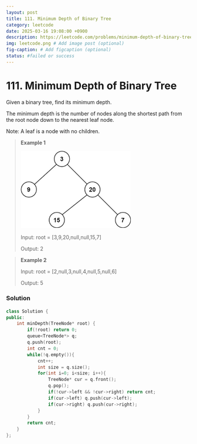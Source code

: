 ```yaml
---
layout: post
title: 111. Minimum Depth of Binary Tree
category: leetcode
date: 2025-03-16 19:08:00 +0900
description: https://leetcode.com/problems/minimum-depth-of-binary-tree/description/
img: leetcode.png # Add image post (optional)
fig-caption: # Add figcaption (optional)
status: #failed or success
---
```


# 111. Minimum Depth of Binary Tree

Given a binary tree, find its minimum depth.

The minimum depth is the number of nodes along the shortest path from the root node down to the nearest leaf node.

Note: A leaf is a node with no children.

 

> **Example 1**
> 
> <img src="../imgs/111-1.jpg" alt="111-1" width="300"/>
>
> Input: root = [3,9,20,null,null,15,7]
> 
> Output: 2


> **Example 2**
> 
> Input: root = [2,null,3,null,4,null,5,null,6]
> 
> Output: 5


### Solution
```cpp
class Solution {
public:
    int minDepth(TreeNode* root) {
        if(!root) return 0;
        queue<TreeNode*> q;
        q.push(root);
        int cnt = 0;
        while(!q.empty()){
            cnt++;
            int size = q.size();
            for(int i=0; i<size; i++){
                TreeNode* cur = q.front();
                q.pop();
                if(!cur->left && !cur->right) return cnt;
                if(cur->left) q.push(cur->left);
                if(cur->right) q.push(cur->right);
            }
        }
        return cnt;
    }
};
```